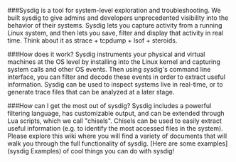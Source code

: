 ###Sysdig is a tool for system-level exploration and troubleshooting.
We built sysdig to give admins and developers unprecedented visibility into the behavior of their systems. Sysdig lets you capture activity from a running Linux system, and then lets you save, filter and display that activity in real time. Think about it as strace + tcpdump + lsof + steroids.

###How does it work?
Sysdig instruments your physical and virtual machines at the OS level by installing into the Linux kernel and capturing system calls and other OS events. Then using sysdig's command line interface, you can filter and decode these events in order to extract useful information. Sysdig can be used to inspect systems live in real-time, or to generate trace files that can be analyzed at a later stage.

###How can I get the most out of sysdig?
Sysdig includes a powerful filtering language, has customizable output, and can be extended through Lua scripts, which we call "chisels". Chisels can be used to easily extract useful information (e.g. to identify the most accessed files in the system). Please explore this wiki where you will find a variety of documents that will walk you through the full functionality of sysdig. [Here are some examples](sysdig Examples) of cool things you can do with sysdig!
